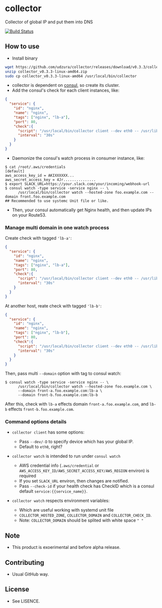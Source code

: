 # collector

Collector of global IP and put them into DNS

[![Build Status](https://travis-ci.org/udzura/collector.svg)](https://travis-ci.org/udzura/collector)

## How to use

* Install binary

```bash
wget https://github.com/udzura/collector/releases/download/v0.3.3/collector_v0.3.3-linux-amd64.zip
unzip collector_v0.3.3-linux-amd64.zip
sudo cp collector_v0.3.3-linux-amd64 /usr/local/bin/collector
```

* collector is dependent on [consul](https://www.consul.io/), so create its cluster.
* Add the consul's check for each client instances, like:

```json
{
  "service": {
    "id": "nginx",
    "name": "nginx",
    "tags": ["nginx", "lb-a"],
    "port": 80,
    "check":{
      "script": "/usr/local/bin/collector client --dev eth0 -- /usr/lib64/nagios/plugins/check_http -H localhost",
      "interval": "30s"
    }
  }
}
```

* Daemonize the consul's watch process in consumer instance, like:

```console
$ cat /root/.aws/credentials 
[default]
aws_access_key_id = AKIXXXXXX...
aws_secret_access_key = 4Jr...............
$ export SLACK_URL=https://your.slack.com/your/incoming/webhook-url
$ consul watch -type service -service nginx -- \
      /usr/local/bin/collector watch --hosted-zone foo.example.com --domain front.foo.example.com
## Recommended to use systemc Unit file or like.
```

* Then, your consul automatically get Nginx health, and then update IPs on your Route53.

### Manage multi domain in one watch process

Create check with tagged `'lb-a'`:

```json
{
  "service": {
    "id": "nginx",
    "name": "nginx",
    "tags": ["nginx", "lb-a"],
    "port": 80,
    "check":{
      "script": "/usr/local/bin/collector client --dev eth0 -- /usr/lib64/nagios/plugins/check_http -H localhost",
      "interval": "30s"
    }
  }
}
```

At another host, reate check with tagged `'lb-b'`:

```json
{
  "service": {
    "id": "nginx",
    "name": "nginx",
    "tags": ["nginx", "lb-b"],
    "port": 80,
    "check":{
      "script": "/usr/local/bin/collector client --dev eth0 -- /usr/lib64/nagios/plugins/check_http -H localhost",
      "interval": "30s"
    }
  }
}
```

Then, pass multi `--domain` option with tag to consul watch:

```console
$ consul watch -type service -service nginx -- \
      /usr/local/bin/collector watch --hosted-zone foo.example.com \
      --domain front-a.foo.example.com:lb-a \
      --domain front-b.foo.example.com:lb-b
```

After this, check with `lb-a` effects domain `front-a.foo.example.com`, and `lb-b` effects `front-b.foo.example.com`.

### Command options details

* `collector client` has some options:
  * Pass `--dev/-D` to specify device which has your global IP.
  * Default to `eth0`, right?

* `collector watch` is intended to run under `consul watch`
  * AWS credential info (`.aws/credential` or `AWS_ACCESS_KEY_ID/AWS_SECRET_ACCESS_KEY/AWS_REGION` environ) is required
  * If you set `SLACK_URL` environ, then changes are notified.
  * Pass `--check-id` if your health check has CheckID which is a consul default `service:{{service_name}}`.

* `collector watch` respects environment variables:
  * Which are useful working with systemd unit file
  * `COLLECTOR_HOSTED_ZONE`, `COLLECTOR_DOMAIN` and `COLLECTOR_CHECK_ID`.
  * Note: `COLLECTOR_DOMAIN` should be splited with white space `" "`

## Note

* This product is exoerimental and before alpha release.

## Contributing

* Usual GitHub way.

## License

* See LISENCE.
